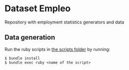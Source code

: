 # Dataset Empleo

Repository with employment statistics generators and data

## Data generation

Run the ruby scripts in [the scripts folder](https://github.com/codeforspain/ds-empleo/tree/master/scripts) by running:

```
$ bundle install
$ bundle exec ruby <name of the script>
```
